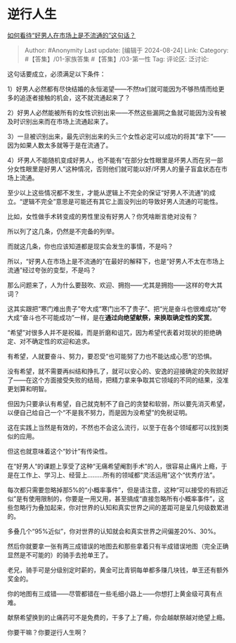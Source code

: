 # 逆行人生
[如何看待“好男人在市场上是不流通的”这句话？](https://www.zhihu.com/question/637467861/answer/3604996894)

> Author: #Anonymity
> Last update: [编辑于 2024-08-24]
> Link:
> Category: #【答集】/01-家族答集 #【答集】/03-第一性 
> Tag: 
> 评论区:
> 泛讨论:

这句话要成立，必须满足以下条件：

1）好男人必然都有尽快结婚的永恒渴望——不然ta们就可能因为不够热情而给更多的追逐者接触的机会，这不就流通起来了？

2）好男人必然能被所有的女性识别出来——不然这些漏网之鱼就可能因为没有被及时识别出来而在市场上流通起来了。

3）一旦被识别出来，最先识别出来的头三个女性必定可以成功的将其“拿下”——因为如果人数太多就等于是在流通了。

4）坏男人不能随机变成好男人，也不能有“在部分女性眼里是坏男人而在另一部分女性眼里是好男人”这种情况，否则他们就可能以好/坏男人的量子盲盒状态在市场上流通。

至少以上这些情况都不发生，才能从逻辑上不完全的保证“好男人不流通”的成立。“逻辑不完全”意思是可能还有其它上面没列出的导致好男人流通的可能性。

比如，女性做手术转变成的男性里没有好男人？你凭啥断言绝对没有？

所以列了这几条，仍然是不完备的列举。

而就这几条，你也应该知道都是现实会发生的事情，不是吗？

所以，“好男人在市场上是不流通的”在最好的解释下，也是“好男人不太在市场上流通”经过夸张的变型，不是吗？

那么问题来了，人为什么要鼓吹、欢迎、拥抱——尤其是拥抱——这样的夸大其词？

这其实跟把“寒门难出贵子”夸大成“寒门出不了贵子”、把“光是奋斗也很难成功”夸大成“奋斗也不可能成功”一样，是在**通过向绝望献祭，来换取确定性的奖赏**。

“希望”对很多人并不是祝福，而是折磨和诅咒，因为希望代表着对现状的拒绝确定、对不确定性的欢迎和追求。

有希望，人就要奋斗、努力，要忍受“也可能努了力也不能达成心愿”的恐惧。

没有希望，就不需要再纠结和挣扎了，就可以安心的、安逸的迎接确定的失败就好了——在这个方面接受失败的结局，把精力拿来争取其它领域的不同的结果，没准更划算和明智。

但因为只要承认有希望，自己就克制不了自己的贪婪和软弱，所以要先消灭希望，以便自己给自己一个“不是我不努力，而是因为没希望”的免税证明。

这在实践上当然是有效的，不然也不会这么流行，以至于在各个领域都可以找到类似的应用。

但这也就意味着这个“妙计”有传染性。

在“好男人“的课题上享受了这种“无痛希望阉割手术”的人，很容易止痛片上瘾，于是在工作上、学习上、经营上………所有的领域都“灵活运用”这个“优秀疗法”。

每次都只需要忽略掉那5%的“小概率事件”，但是请注意，这种“可以接受的有损近似”是有使用限制的，你要是一用又用，甚至搞成“直接忽略所有小概率事件”，这些忽略行为叠加起来，你对世界的认知和真实世界之间的差距可是呈几何级数累进的。

多叠几个“95%近似”，你对世界的认知就会和真实世界之间偏差20%、30%。

然后你就要拿一张有两三成错误的地图去和那些拿着只有半成错误地图（完全正确显然是不可能的）的骑手去抢单王了。

老兄，骑手可是分级别定时薪的，黄金可比青铜每单都多赚几块钱，单王还有额外奖金的。

你的地图有三成错——尽管都错在一些毛细小路上——你想打上黄金级可真有点难。

献祭希望换到的止痛药可不是免费的，干多了上了瘾，你会越献祭越对绝望上瘾。

你要干嘛？你要逆行人生啊？